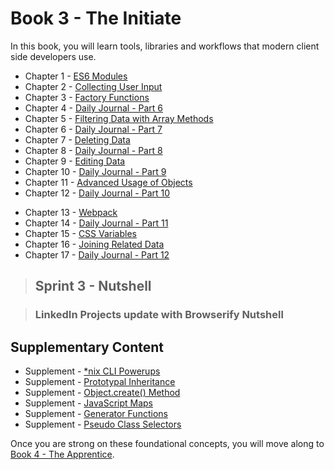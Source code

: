 # Book 3 - The Initiate

In this book, you will learn tools, libraries and workflows that modern client side developers use.

* Chapter 1 - [ES6 Modules](./chapters/JS_ES6_MODULES.md)
* Chapter 2 - [Collecting User Input](./chapters/USER_INPUT.md)
* Chapter 3 - [Factory Functions](./chapters/JS_FACTORY_FUNCTION.md)
* Chapter 4 - [Daily Journal - Part 6](./chapters/DAILY_JOURNAL_SAVING_ENTRIES.md)
* Chapter 5 - [Filtering Data with Array Methods](./chapters/JS_ARRAY_METHODS.md)
* Chapter 6 - [Daily Journal - Part 7](./chapters/DAILY_JOURNAL_FILTERING_MOOD.md)
* Chapter 7 - [Deleting Data](./chapters/DELETE_DATA.md)
* Chapter 8 - [Daily Journal - Part 8](./chapters/DAILY_JOURNAL_DELETING_ENTRIES.md)
* Chapter 9 - [Editing Data](./chapters/EDIT_DATA.md)
* Chapter 10 - [Daily Journal - Part 9](./chapters/DAILY_JOURNAL_EDITING_ENTRIES.md)
* Chapter 11 - [Advanced Usage of Objects](./chapters/JS_OBJECT_METHODS_SPREAD.md)
* Chapter 12 - [Daily Journal - Part 10](./chapters/DAILY_JOURNAL_SEARCHING.md)
<!-- * Chapter 13 - [JavaScript Modules with Browserify](./chapters/JS_MODULES.md) -->
* Chapter 13 - [Webpack](./chapters/JS_WEBPACK.md)
* Chapter 14 - [Daily Journal - Part 11](./chapters/DAILY_JOURNAL_BROWSERIFY.md)
* Chapter 15 - [CSS Variables](./chapters/CSS_VARIABLES.md)
* Chapter 16 - [Joining Related Data](./chapters/JS_JOINING_DATA.md)
* Chapter 17 - [Daily Journal - Part 12](./chapters/DAILY_JOURNAL_MOOD_TABLE.md)

> ## Sprint 3 - Nutshell

> ### LinkedIn Projects update with Browserify Nutshell

## Supplementary Content

* Supplement - [*nix CLI Powerups](./chapters/CLI_PERSONALIZATION.md)
* Supplement - [Prototypal Inheritance](./chapters/PROTOTYPAL.md)
* Supplement - [Object.create() Method](./chapters/JS_OBJECT_CREATE.md)
* Supplement - [JavaScript Maps](./chapters/JS_MAPS.md)
* Supplement - [Generator Functions](./chapters/JS_GENERATOR_FUNCTION.md)
* Supplement - [Pseudo Class Selectors](./chapters/CSS_PSEUDOCLASSES.md)

Once you are strong on these foundational concepts, you will move along to [Book 4 - The Apprentice](../book-4-the-apprentice/README.md).
